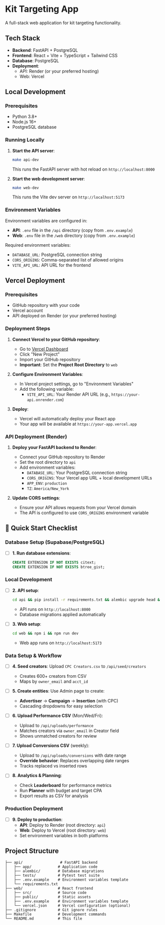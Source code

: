 # Kit Targeting App

A full-stack web application for kit targeting functionality.

## Tech Stack

- **Backend**: FastAPI + PostgreSQL
- **Frontend**: React + Vite + TypeScript + Tailwind CSS
- **Database**: PostgreSQL
- **Deployment**: 
  - API: Render (or your preferred hosting)
  - Web: Vercel

## Local Development

### Prerequisites
- Python 3.8+
- Node.js 16+
- PostgreSQL database

### Running Locally

1. **Start the API server**:
   ```bash
   make api-dev
   ```
   This runs the FastAPI server with hot reload on `http://localhost:8000`

2. **Start the web development server**:
   ```bash
   make web-dev
   ```
   This runs the Vite dev server on `http://localhost:5173`

### Environment Variables

Environment variables are configured in:
- **API**: `.env` file in the `/api` directory (copy from `.env.example`)
- **Web**: `.env` file in the `/web` directory (copy from `.env.example`)

Required environment variables:
- `DATABASE_URL`: PostgreSQL connection string
- `CORS_ORIGINS`: Comma-separated list of allowed origins
- `VITE_API_URL`: API URL for the frontend

## Vercel Deployment

### Prerequisites
- GitHub repository with your code
- Vercel account
- API deployed on Render (or your preferred hosting)

### Deployment Steps

1. **Connect Vercel to your GitHub repository**:
   - Go to [Vercel Dashboard](https://vercel.com/dashboard)
   - Click "New Project"
   - Import your GitHub repository
   - **Important**: Set the **Project Root Directory** to `web`

2. **Configure Environment Variables**:
   - In Vercel project settings, go to "Environment Variables"
   - Add the following variable:
     - `VITE_API_URL`: Your Render API URL (e.g., `https://your-api.onrender.com`)

3. **Deploy**:
   - Vercel will automatically deploy your React app
   - Your app will be available at `https://your-app.vercel.app`

### API Deployment (Render)

1. **Deploy your FastAPI backend to Render**:
   - Connect your GitHub repository to Render
   - Set the root directory to `api`
   - Add environment variables:
     - `DATABASE_URL`: Your PostgreSQL connection string
     - `CORS_ORIGINS`: Your Vercel app URL + local development URLs
     - `APP_ENV`: `production`
     - `TZ`: `America/New_York`

2. **Update CORS settings**:
   - Ensure your API allows requests from your Vercel domain
   - The API is configured to use `CORS_ORIGINS` environment variable

## 🚀 Quick Start Checklist

### Database Setup (Supabase/PostgreSQL)
- [ ] **1. Run database extensions**:
  ```sql
  CREATE EXTENSION IF NOT EXISTS citext;
  CREATE EXTENSION IF NOT EXISTS btree_gist;
  ```

### Local Development
- [ ] **2. API setup**:
  ```bash
  cd api && pip install -r requirements.txt && alembic upgrade head && uvicorn app.main:app --reload
  ```
  - API runs on `http://localhost:8000`
  - Database migrations applied automatically

- [ ] **3. Web setup**:
  ```bash
  cd web && npm i && npm run dev
  ```
  - Web app runs on `http://localhost:5173`

### Data Setup & Workflow
- [ ] **4. Seed creators**: Upload `CPC Creators.csv` to `/api/seed/creators`
  - Creates 600+ creators from CSV
  - Maps by `owner_email` and `acct_id`

- [ ] **5. Create entities**: Use Admin page to create:
  - **Advertiser** → **Campaign** → **Insertion** (with CPC)
  - Cascading dropdowns for easy selection

- [ ] **6. Upload Performance CSV** (Mon/Wed/Fri):
  - Upload to `/api/uploads/performance`
  - Matches creators via `owner_email` in Creator field
  - Shows unmatched creators for review

- [ ] **7. Upload Conversions CSV** (weekly):
  - Upload to `/api/uploads/conversions` with date range
  - **Override behavior**: Replaces overlapping date ranges
  - Tracks replaced vs inserted rows

- [ ] **8. Analytics & Planning**:
  - Check **Leaderboard** for performance metrics
  - Run **Planner** with budget and target CPA
  - Export results as CSV for analysis

### Production Deployment
- [ ] **9. Deploy to production**:
  - **API**: Deploy to Render (root directory: `api`)
  - **Web**: Deploy to Vercel (root directory: `web`)
  - Set environment variables in both platforms

## Project Structure

```
├── api/                 # FastAPI backend
│   ├── app/            # Application code
│   ├── alembic/        # Database migrations
│   ├── tests/          # Pytest test suite
│   ├── .env.example    # Environment variables template
│   └── requirements.txt
├── web/                # React frontend
│   ├── src/            # Source code
│   ├── public/         # Static assets
│   ├── .env.example    # Environment variables template
│   └── vercel.json     # Vercel configuration (optional)
├── .gitignore          # Git ignore rules
├── Makefile            # Development commands
└── README.md           # This file
```